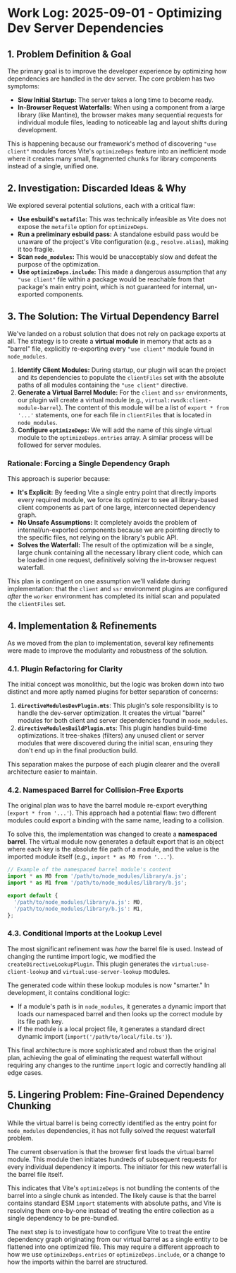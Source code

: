 # Work Log: 2025-09-01 - Optimizing Dev Server Dependencies

## 1. Problem Definition & Goal

The primary goal is to improve the developer experience by optimizing how dependencies are handled in the dev server. The core problem has two symptoms:

*   **Slow Initial Startup:** The server takes a long time to become ready.
*   **In-Browser Request Waterfalls:** When using a component from a large library (like Mantine), the browser makes many sequential requests for individual module files, leading to noticeable lag and layout shifts during development.

This is happening because our framework's method of discovering `"use client"` modules forces Vite's `optimizeDeps` feature into an inefficient mode where it creates many small, fragmented chunks for library components instead of a single, unified one.

## 2. Investigation: Discarded Ideas & Why

We explored several potential solutions, each with a critical flaw:

*   **Use esbuild's `metafile`:** This was technically infeasible as Vite does not expose the `metafile` option for `optimizeDeps`.
*   **Run a preliminary esbuild pass:** A standalone esbuild pass would be unaware of the project's Vite configuration (e.g., `resolve.alias`), making it too fragile.
*   **Scan `node_modules`:** This would be unacceptably slow and defeat the purpose of the optimization.
*   **Use `optimizeDeps.include`:** This made a dangerous assumption that any `"use client"` file within a package would be reachable from that package's main entry point, which is not guaranteed for internal, un-exported components.

## 3. The Solution: The Virtual Dependency Barrel

We've landed on a robust solution that does not rely on package exports at all. The strategy is to create a **virtual module** in memory that acts as a "barrel" file, explicitly re-exporting every `"use client"` module found in `node_modules`.

1.  **Identify Client Modules:** During startup, our plugin will scan the project and its dependencies to populate the `clientFiles` set with the absolute paths of all modules containing the `"use client"` directive.
2.  **Generate a Virtual Barrel Module:** For the `client` and `ssr` environments, our plugin will create a virtual module (e.g., `virtual:rwsdk:client-module-barrel`). The content of this module will be a list of `export * from '...'` statements, one for each file in `clientFiles` that is located in `node_modules`.
3.  **Configure `optimizeDeps`:** We will add the name of this single virtual module to the `optimizeDeps.entries` array. A similar process will be followed for server modules.

### Rationale: Forcing a Single Dependency Graph

This approach is superior because:

-   **It's Explicit:** By feeding Vite a single entry point that directly imports every required module, we force its optimizer to see all library-based client components as part of one large, interconnected dependency graph.
-   **No Unsafe Assumptions:** It completely avoids the problem of internal/un-exported components because we are pointing directly to the specific files, not relying on the library's public API.
-   **Solves the Waterfall:** The result of the optimization will be a single, large chunk containing all the necessary library client code, which can be loaded in one request, definitively solving the in-browser request waterfall.

This plan is contingent on one assumption we'll validate during implementation: that the `client` and `ssr` environment plugins are configured *after* the `worker` environment has completed its initial scan and populated the `clientFiles` set.

## 4. Implementation & Refinements

As we moved from the plan to implementation, several key refinements were made to improve the modularity and robustness of the solution.

### 4.1. Plugin Refactoring for Clarity

The initial concept was monolithic, but the logic was broken down into two distinct and more aptly named plugins for better separation of concerns:

1.  **`directiveModulesDevPlugin.mts`**: This plugin's sole responsibility is to handle the dev-server optimization. It creates the virtual "barrel" modules for both client and server dependencies found in `node_modules`.
2.  **`directiveModulesBuildPlugin.mts`**: This plugin handles build-time optimizations. It tree-shakes (filters) any unused client or server modules that were discovered during the initial scan, ensuring they don't end up in the final production build.

This separation makes the purpose of each plugin clearer and the overall architecture easier to maintain.

### 4.2. Namespaced Barrel for Collision-Free Exports

The original plan was to have the barrel module re-export everything (`export * from '...'`). This approach had a potential flaw: two different modules could export a binding with the same name, leading to a collision.

To solve this, the implementation was changed to create a **namespaced barrel**. The virtual module now generates a default export that is an object where each key is the absolute file path of a module, and the value is the imported module itself (e.g., `import * as M0 from '...'`).

```javascript
// Example of the namespaced barrel module's content
import * as M0 from '/path/to/node_modules/library/a.js';
import * as M1 from '/path/to/node_modules/library/b.js';

export default {
  '/path/to/node_modules/library/a.js': M0,
  '/path/to/node_modules/library/b.js': M1,
};
```

### 4.3. Conditional Imports at the Lookup Level

The most significant refinement was *how* the barrel file is used. Instead of changing the runtime import logic, we modified the `createDirectiveLookupPlugin`. This plugin generates the `virtual:use-client-lookup` and `virtual:use-server-lookup` modules.

The generated code within these lookup modules is now "smarter." In development, it contains conditional logic:

-   If a module's path is in `node_modules`, it generates a dynamic import that loads our namespaced barrel and then looks up the correct module by its file path key.
-   If the module is a local project file, it generates a standard direct dynamic import (`import('/path/to/local/file.ts')`).

This final architecture is more sophisticated and robust than the original plan, achieving the goal of eliminating the request waterfall without requiring any changes to the runtime `import` logic and correctly handling all edge cases.

## 5. Lingering Problem: Fine-Grained Dependency Chunking

While the virtual barrel is being correctly identified as the entry point for `node_modules` dependencies, it has not fully solved the request waterfall problem.

The current observation is that the browser first loads the virtual barrel module. This module then initiates hundreds of subsequent requests for every individual dependency it imports. The initiator for this new waterfall is the barrel file itself.

This indicates that Vite's `optimizeDeps` is not bundling the contents of the barrel into a single chunk as intended. The likely cause is that the barrel contains standard ESM `import` statements with absolute paths, and Vite is resolving them one-by-one instead of treating the entire collection as a single dependency to be pre-bundled.

The next step is to investigate how to configure Vite to treat the entire dependency graph originating from our virtual barrel as a single entity to be flattened into one optimized file. This may require a different approach to how we use `optimizeDeps.entries` or `optimizeDeps.include`, or a change to how the imports within the barrel are structured.

